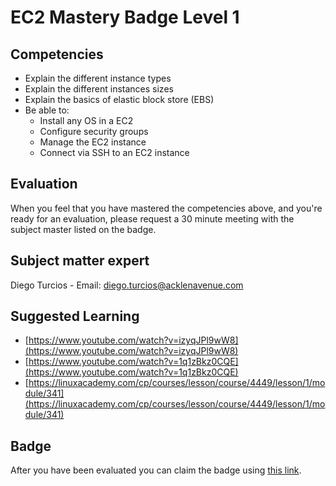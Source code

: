 # EC2 Mastery Badge Level 1

## Competencies

 - Explain the different instance types
 - Explain the different instances sizes
 - Explain the basics of elastic block store (EBS)
 - Be able to:
    - Install any OS in a EC2
    - Configure security groups
    - Manage the EC2 instance
    - Connect via SSH to an EC2 instance

## Evaluation
When you feel that you have mastered the competencies above, and you're ready for an evaluation, please request a 30 minute meeting with the subject master listed on the badge.

## Subject matter expert
Diego Turcios - Email: diego.turcios@acklenavenue.com

## Suggested Learning

 - [https://www.youtube.com/watch?v=izyqJPl9wW8](https://www.youtube.com/watch?v=izyqJPl9wW8)
 - [https://www.youtube.com/watch?v=1q1zBkz0CQE](https://www.youtube.com/watch?v=1q1zBkz0CQE)
 - [https://linuxacademy.com/cp/courses/lesson/course/4449/lesson/1/module/341](https://linuxacademy.com/cp/courses/lesson/course/4449/lesson/1/module/341)

## Badge
 After you have been evaluated you can claim the badge using [this link](https://badge-claim.herokuapp.com/badgeid/idKzjg9cSoadWnPnEKOVww).
